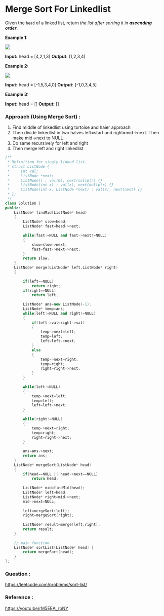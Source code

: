 # Merge Sort For Linkedlist

Given the `head` of a linked list, return _the list after sorting it in **ascending order**_.

**Example 1:**

![](https://assets.leetcode.com/uploads/2020/09/14/sort_list_1.jpg)

**Input:** head = [4,2,1,3]
**Output:** [1,2,3,4]

**Example 2:**

![](https://assets.leetcode.com/uploads/2020/09/14/sort_list_2.jpg)

**Input:** head = [-1,5,3,4,0]
**Output:** [-1,0,3,4,5]

**Example 3:**

**Input:** head = []
**Output:** []



### Approach (Using Merge Sort) :

1. Find middle of linkedlist using tortoise and haier approach
2. Then divide linkedlist in two halves left=start and right=mid->next. Then make mid->next to NULL
3. Do same recursively for left and right
4. Then merge left and right linkedlist


```cpp
/**
 * Definition for singly-linked list.
 * struct ListNode {
 *     int val;
 *     ListNode *next;
 *     ListNode() : val(0), next(nullptr) {}
 *     ListNode(int x) : val(x), next(nullptr) {}
 *     ListNode(int x, ListNode *next) : val(x), next(next) {}
 * };
 */
class Solution {
public:
    ListNode* findMid(ListNode* head)
    {  
        ListNode* slow=head;
        ListNode* fast=head->next;
        
        while(fast!=NULL and fast->next!=NULL)
        {
            slow=slow->next;
            fast=fast->next->next;
        }
        return slow;
    }
    ListNode* merge(ListNode* left,ListNode* right)
    {
        
        if(left==NULL)
            return right;
        if(right==NULL)
            return left;
        
        ListNode* ans=new ListNode(-1);
        ListNode* temp=ans;
        while(left!=NULL and right!=NULL)
        {
            if(left->val<right->val)
            {
                temp->next=left;
                temp=left;
                left=left->next;
            }
            else
            {
                temp->next=right;
                temp=right;
                right=right->next;
            }
        }
        
        while(left!=NULL)
        {
            temp->next=left;
            temp=left;
            left=left->next;
        }
        
        while(right!=NULL)
        {
            temp->next=right;
            temp=right;
            right=right->next;
        }
        
        ans=ans->next;
        return ans;
    }
    ListNode* mergeSort(ListNode* head)
    {
        if(head==NULL || head->next==NULL)
            return head;
        
        ListNode* mid=findMid(head);
        ListNode* left=head;
        ListNode* right=mid->next;
        mid->next=NULL;
        
        left=mergeSort(left);
        right=mergeSort(right);
        
        ListNode* result=merge(left,right);
        return result;
    }
    
	// main function
    ListNode* sortList(ListNode* head) {
        return mergeSort(head);
    }
};
```


### Question :
https://leetcode.com/problems/sort-list/

### Reference :
https://youtu.be/rM5EEA_rbNY